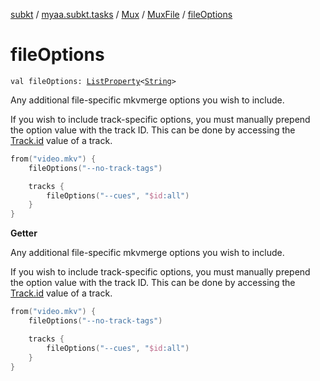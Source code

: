 [subkt](../../../index.md) / [myaa.subkt.tasks](../../index.md) / [Mux](../index.md) / [MuxFile](index.md) / [fileOptions](./file-options.md)

# fileOptions

`val fileOptions: `[`ListProperty`](https://docs.gradle.org/current/javadoc/org/gradle/api/provider/ListProperty.html)`<`[`String`](https://kotlinlang.org/api/latest/jvm/stdlib/kotlin/-string/index.html)`>`

Any additional file-specific mkvmerge options you wish to include.

If you wish to include track-specific options, you must manually prepend
the option value with the track ID. This can be done by accessing the
[Track.id](../-track/id.md) value of a track.

``` kotlin
from("video.mkv") {
    fileOptions("--no-track-tags")

    tracks {
        fileOptions("--cues", "$id:all")
    }
}
```

**Getter**

Any additional file-specific mkvmerge options you wish to include.

If you wish to include track-specific options, you must manually prepend
the option value with the track ID. This can be done by accessing the
[Track.id](../-track/id.md) value of a track.

``` kotlin
from("video.mkv") {
    fileOptions("--no-track-tags")

    tracks {
        fileOptions("--cues", "$id:all")
    }
}
```

